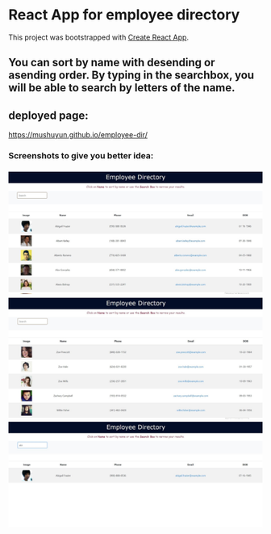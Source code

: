 # React App for employee directory #

This project was bootstrapped with [Create React App](https://github.com/facebook/create-react-app).

## You can sort by name with desending or asending order. By typing in the searchbox, you will be able to search by letters of the name. ##

## deployed page: 
https://mushuyun.github.io/employee-dir/

### Screenshots to give you better idea: ###
![Asending](assets/images/ssh1.jpg)
![Desending](assets/images/ssh3.jpg)
![Search](assets/images/ssh2.jpg)



